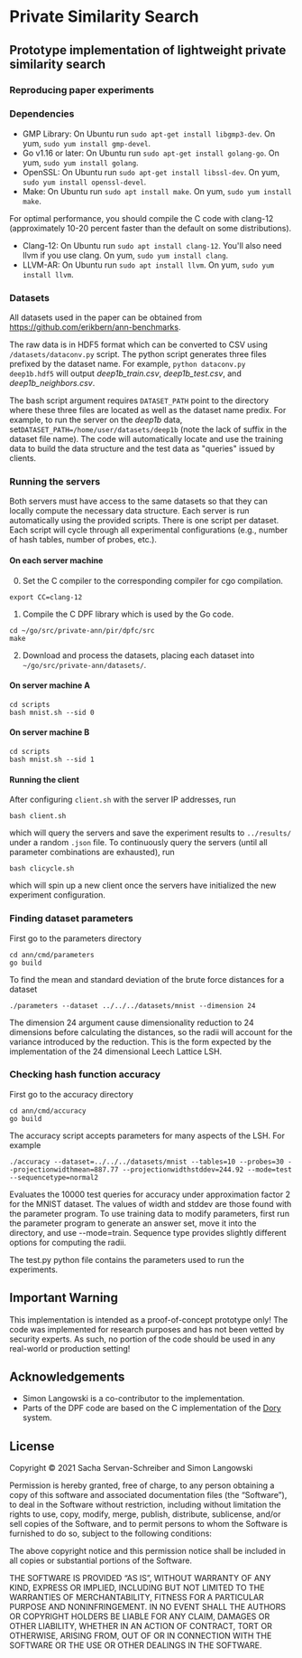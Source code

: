 # Private Similarity Search
## Prototype implementation of lightweight private similarity search

### Reproducing paper experiments 

### Dependencies 
- GMP Library: On Ubuntu run ```sudo apt-get install libgmp3-dev```.  On yum, ```sudo yum install gmp-devel```.
- Go v1.16 or later: On Ubuntu run ```sudo apt-get install golang-go```.  On yum, ```sudo yum install golang```.
- OpenSSL: On Ubuntu run ```sudo apt-get install libssl-dev```.  On yum, ```sudo yum install openssl-devel```.
- Make: On Ubuntu run ```sudo apt install make```.  On yum, ```sudo yum install make```.

For optimal performance, you should compile the C code with clang-12 (approximately 10-20 percent faster than the default on some distributions).
- Clang-12: On Ubuntu run ```sudo apt install clang-12```.
You'll also need llvm if you use clang.  On yum, ```sudo yum install clang```.
- LLVM-AR: On Ubuntu run ```sudo apt install llvm```. On yum, ```sudo yum install llvm```.

### Datasets 
All datasets used in the paper can be obtained from https://github.com/erikbern/ann-benchmarks.

The raw data is in HDF5 format which can be converted to CSV using ```/datasets/dataconv.py``` script. 
The python script generates three files prefixed by the dataset name. 
For example, ```python dataconv.py deep1b.hdf5``` will output *deep1b_train.csv*, *deep1b_test.csv*, and *deep1b_neighbors.csv*. 

The bash script argument requires ```DATASET_PATH``` point to the directory where these three files are located as well as the dataset name predix. 
For example, to run the server on the *deep1b* data, set```DATASET_PATH=/home/user/datasets/deep1b``` (note the lack of suffix in the dataset file name).
The code will automatically locate and use the training data to build the data structure and the test data as "queries" issued by clients. 


### Running the servers 
Both servers must have access to the same datasets so that they can locally compute the necessary data structure. 
Each server is run automatically using the provided scripts.
There is one script per dataset. 
Each script will cycle through all experimental configurations (e.g., number of hash tables, number of probes, etc.).

#### On each server machine
0. Set the C compiler to the corresponding compiler for cgo compilation.

```
export CC=clang-12
```

1. Compile the C DPF library which is used by the Go code. 
```
cd ~/go/src/private-ann/pir/dpfc/src
make
```

2. Download and process the datasets, placing each dataset into ```~/go/src/private-ann/datasets/```.


#### On server machine A
```
cd scripts
bash mnist.sh --sid 0 
```

#### On server machine B
```
cd scripts
bash mnist.sh --sid 1
```

#### Running the client 
After configuring ```client.sh``` with the server IP addresses, run
```
bash client.sh
```
which will query the servers and save the experiment results to ```../results/``` under a random ```.json``` file. 
To continuously query the servers (until all parameter combinations are exhausted), run 
```
bash clicycle.sh
```
which will spin up a new client once the servers have initialized the new experiment configuration.

### Finding dataset parameters

First go to the parameters directory
```
cd ann/cmd/parameters
go build
```
To find the mean and standard deviation of the brute force distances for a dataset
```
./parameters --dataset ../../../datasets/mnist --dimension 24
```
The dimension 24 argument cause dimensionality reduction to 24 dimensions before calculating the distances,
so the radii will account for the variance introduced by the reduction.
This is the form expected by the implementation of the 24 dimensional Leech Lattice LSH.

### Checking hash function accuracy

First go to the accuracy directory
```
cd ann/cmd/accuracy
go build
```
The accuracy script accepts parameters for many aspects of the LSH.  For example
```
./accuracy --dataset=../../../datasets/mnist --tables=10 --probes=30 --projectionwidthmean=887.77 --projectionwidthstddev=244.92 --mode=test --sequencetype=normal2
```
Evaluates the 10000 test queries for accuracy under approximation factor 2 for the MNIST dataset.
The values of width and stddev are those found with the parameter program.
To use training data to modify parameters, first run the parameter program to generate an answer set, move it into the directory, and use --mode=train.
Sequence type provides slightly different options for computing the radii.

The test.py python file contains the parameters used to run the experiments.


## Important Warning
This implementation is intended as a proof-of-concept prototype only! The code was implemented for research purposes and has not been vetted by security experts. As such, no portion of the code should be used in any real-world or production setting!


## Acknowledgements 
* Simon Langowski is a co-contributor to the implementation. 
* Parts of the DPF code are based on the C implementation of the [Dory](https://github.com/ucbrise/dory/tree/master/src/c) system.


## License
Copyright © 2021 Sacha Servan-Schreiber and Simon Langowski 

Permission is hereby granted, free of charge, to any person obtaining a copy of this software and associated documentation files (the “Software”), to deal in the Software without restriction, including without limitation the rights to use, copy, modify, merge, publish, distribute, sublicense, and/or sell copies of the Software, and to permit persons to whom the Software is furnished to do so, subject to the following conditions:

The above copyright notice and this permission notice shall be included in all copies or substantial portions of the Software.

THE SOFTWARE IS PROVIDED “AS IS”, WITHOUT WARRANTY OF ANY KIND, EXPRESS OR IMPLIED, INCLUDING BUT NOT LIMITED TO THE WARRANTIES OF MERCHANTABILITY, FITNESS FOR A PARTICULAR PURPOSE AND NONINFRINGEMENT. IN NO EVENT SHALL THE AUTHORS OR COPYRIGHT HOLDERS BE LIABLE FOR ANY CLAIM, DAMAGES OR OTHER LIABILITY, WHETHER IN AN ACTION OF CONTRACT, TORT OR OTHERWISE, ARISING FROM, OUT OF OR IN CONNECTION WITH THE SOFTWARE OR THE USE OR OTHER DEALINGS IN THE SOFTWARE.
